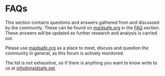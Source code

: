 # FAQs

This section contains questions and answers gathered from and discussed by the community. These can be found on [maidsafe.org](https://www.maidsafe.org) in the [FAQ](https://maidsafe.org/c/faq) section. These answers will be updated as further research and analysis is carried out.

Please use [maidsafe.org](https://www.maidsafe.org)  as a place to meet, discuss and question the community in general, as this forum is actively monitored.

The list is not exhaustive, so if there is anything you want to know write to us at [info@maidsafe.net](mailto:info@maidsafe.net).

